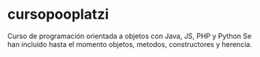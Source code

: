 # cursopooplatzi
Curso de programación orientada a objetos con Java, JS, PHP y Python
Se han incluido hasta el momento objetos, metodos, constructores y herencia.